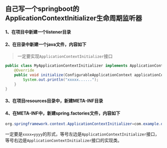 ## 自己写一个springboot的ApplicationContextInitializer生命周期监听器



#### 1、在项目中新建一个listener目录



#### 2、在目录中新建一个java文件，内容如下

> 一定要实现`ApplicationContextInitializer`接口

```java
public class MyApplicationContextInitializer implements ApplicationContextInitializer {
    @Override
    public void initialize(ConfigurableApplicationContext applicationContext) {
        System.out.println("xxxxx......");
    }
}
```





#### 3、在项目resources目录中，新建META-INF目录



#### 4、在META-INF中，新建spring.factories文件，内容如下

```java
org.springframework.context.ApplicationContextInitializer=com.example.demolog.listener.MyApplicationContextInitializer
```

一定要是`xxxx=yyyy`的形式，等号左边是`ApplicationContextInitializer`接口，等号右边是`ApplicationContextInitializer`接口的实现类。

